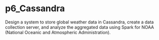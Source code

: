 # p6_Cassandra
Design a system to store global weather data in Cassandra, create a data collection server, and analyze the aggregated data using Spark for NOAA (National Oceanic and Atmospheric Administration).
